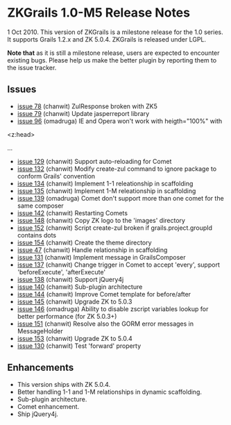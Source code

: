 # ZKGrails 1.0-M5 Release Notes #

1 Oct 2010. This version of ZKGrails is a milestone release for the 1.0 series. It supports Grails 1.2.x and ZK 5.0.4. ZKGrails is released under LGPL.

**Note that** as it is still a milestone release, users are expected to encounter existing bugs. Please help us make the better plugin by reporting them to the issue tracker.

## Issues ##
  * [issue 78](https://code.google.com/p/zkgrails/issues/detail?id=78)  (chanwit)  ZulResponse broken with ZK5
  * [issue 79](https://code.google.com/p/zkgrails/issues/detail?id=79)  (chanwit)  Update jasperreport library
  * [issue 96](https://code.google.com/p/zkgrails/issues/detail?id=96)  (omadruga) IE and Opera won't work with heigth="100%" with 

&lt;z:head&gt;

...
  * [issue 129](https://code.google.com/p/zkgrails/issues/detail?id=129) (chanwit)  Support auto-reloading for Comet
  * [issue 132](https://code.google.com/p/zkgrails/issues/detail?id=132) (chanwit)  Modify create-zul command to ignore package to conform Grails' convention
  * [issue 134](https://code.google.com/p/zkgrails/issues/detail?id=134) (chanwit)  Implement 1-1 releationship in scaffolding
  * [issue 135](https://code.google.com/p/zkgrails/issues/detail?id=135) (chanwit)  Implement 1-M releationship in scaffolding
  * [issue 139](https://code.google.com/p/zkgrails/issues/detail?id=139) (omadruga) Comet don't support more than one comet for the same composer
  * [issue 142](https://code.google.com/p/zkgrails/issues/detail?id=142) (chanwit)  Restarting Comets
  * [issue 148](https://code.google.com/p/zkgrails/issues/detail?id=148) (chanwit)  Copy ZK logo to the 'images' directory
  * [issue 152](https://code.google.com/p/zkgrails/issues/detail?id=152) (chanwit)  Script create-zul broken if grails.project.groupId contains dots
  * [issue 154](https://code.google.com/p/zkgrails/issues/detail?id=154) (chanwit)  Create the theme directory
  * [issue 47](https://code.google.com/p/zkgrails/issues/detail?id=47)  (chanwit)  Handle relationship in scaffolding
  * [issue 131](https://code.google.com/p/zkgrails/issues/detail?id=131) (chanwit)  Implement message in GrailsComposer
  * [issue 137](https://code.google.com/p/zkgrails/issues/detail?id=137) (chanwit)  Change trigger in Comet to accept 'every', support 'beforeExecute', 'afterExecute'
  * [issue 138](https://code.google.com/p/zkgrails/issues/detail?id=138) (chanwit)  Support jQuery4j
  * [issue 140](https://code.google.com/p/zkgrails/issues/detail?id=140) (chanwit)  Sub-plugin architecture
  * [issue 144](https://code.google.com/p/zkgrails/issues/detail?id=144) (chanwit)  Improve Comet template for before/after
  * [issue 145](https://code.google.com/p/zkgrails/issues/detail?id=145) (chanwit)  Upgrade ZK to 5.0.3
  * [issue 146](https://code.google.com/p/zkgrails/issues/detail?id=146) (omadruga) Ability to disable zscript variables lookup for better performance (for ZK 5.0.3+)
  * [issue 151](https://code.google.com/p/zkgrails/issues/detail?id=151) (chanwit)  Resolve also the GORM error messages in MessageHolder
  * [issue 153](https://code.google.com/p/zkgrails/issues/detail?id=153) (chanwit)  Upgrade ZK to 5.0.4
  * [issue 130](https://code.google.com/p/zkgrails/issues/detail?id=130) (chanwit)  Test 'forward' property

## Enhancements ##
  * This version ships with ZK 5.0.4.
  * Better handling 1-1 and 1-M relationships in dynamic scaffolding.
  * Sub-plugin architecture.
  * Comet enhancement.
  * Ship jQuery4j.